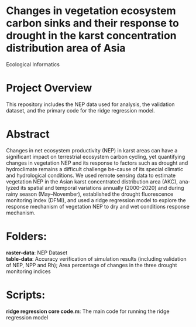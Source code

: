 # Changes in vegetation ecosystem carbon sinks and their response to drought in the karst concentration distribution area of Asia
Ecological Informatics
# Project Overview
This repository includes the NEP data used for analysis, the validation dataset, and the primary code for the ridge regression model.
# Abstract
Changes in net ecosystem productivity (NEP) in karst areas can have a significant impact on terrestrial ecosystem carbon cycling, yet quantifying changes in vegetation NEP and its response to factors such as drought and hydroclimate remains a difficult challenge be-cause of its special climatic and hydrological conditions. We used remote sensing data to estimate vegetation NEP in the Asian karst concentrated distribution area (AKC), ana-lyzed its spatial and temporal variations annually (2000–2020) and during rainy season (May–November), established the drought fluorescence monitoring index (DFMI), and used a ridge regression model to explore the response mechanism of vegetation NEP to dry and wet conditions response mechanism. 
# Folders:
**raster-data**: NEP Dataset<br />
**table-data**: Accuracy verification of simulation results (including validation of NEP, NPP and Rh); Area percentage of changes in the three drought monitoring indices

# Scripts:
**ridge regression core code.m**: The main code for running the ridge regression model
